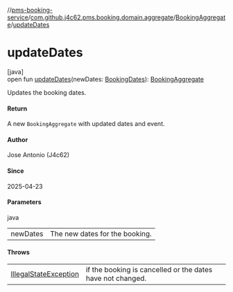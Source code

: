 //[pms-booking-service](../../../index.md)/[com.github.j4c62.pms.booking.domain.aggregate](../index.md)/[BookingAggregate](index.md)/[updateDates](update-dates.md)

# updateDates

[java]\
open fun [updateDates](update-dates.md)(newDates: [BookingDates](../../com.github.j4c62.pms.booking.domain.aggregate.vo/-booking-dates/index.md)): [BookingAggregate](index.md)

Updates the booking dates.

#### Return

A new `BookingAggregate` with updated dates and event.

#### Author

Jose Antonio (J4c62)

#### Since

2025-04-23

#### Parameters

java

| | |
|---|---|
| newDates | The new dates for the booking. |

#### Throws

| | |
|---|---|
| [IllegalStateException](https://docs.oracle.com/en/java/javase/23/docs/api/java.base/java/lang/IllegalStateException.html) | if the booking is cancelled or the dates have not changed. |